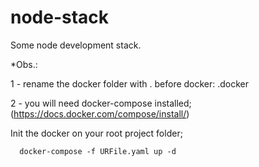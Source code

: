 # node-stack
Some node development stack.

*Obs.: 
  
  1 - rename the docker folder with . before docker: .docker

  2 - you will need docker-compose installed; (https://docs.docker.com/compose/install/)


Init the docker on your root project folder;


      docker-compose -f URFile.yaml up -d
      
